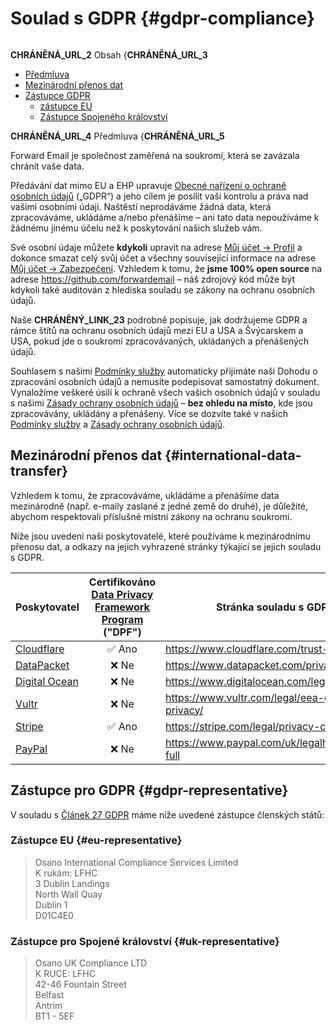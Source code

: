 # Soulad s GDPR {#gdpr-compliance}

<img loading="lazy" src="/img/articles/gdpr.webp" alt="" class="rounded-lg" />

__CHRÁNĚNÁ_URL_2__ Obsah {__CHRÁNĚNÁ_URL_3__

* [Předmluva](#foreword)
* [Mezinárodní přenos dat](#international-data-transfer)
* [Zástupce GDPR](#gdpr-representative)
  * [zástupce EU](#eu-representative)
  * [Zástupce Spojeného království](#uk-representative)

__CHRÁNĚNÁ_URL_4__ Předmluva {__CHRÁNĚNÁ_URL_5__

Forward Email je společnost zaměřená na soukromí, která se zavázala chránit vaše data.

Předávání dat mimo EU a EHP upravuje [Obecné nařízení o ochraně osobních údajů](https://en.wikipedia.org/wiki/General_Data_Protection_Regulation) („GDPR“) a jeho cílem je posílit vaši kontrolu a práva nad vašimi osobními údaji. Naštěstí neprodáváme žádná data, která zpracováváme, ukládáme a/nebo přenášíme – ani tato data nepoužíváme k žádnému jinému účelu než k poskytování našich služeb vám.

Své osobní údaje můžete **kdykoli** upravit na adrese [Můj účet → Profil](/my-account/profile) a dokonce smazat celý svůj účet a všechny související informace na adrese [Můj účet → Zabezpečení](/my-account/security). Vzhledem k tomu, že **jsme 100% open source** na adrese <https://github.com/forwardemail> – náš zdrojový kód může být kdykoli také auditován z hlediska souladu se zákony na ochranu osobních údajů.

Naše __CHRÁNĚNÝ_LINK_23__ podrobně popisuje, jak dodržujeme GDPR a rámce štítů na ochranu osobních údajů mezi EU a USA a Švýcarskem a USA, pokud jde o soukromí zpracovávaných, ukládaných a přenášených údajů.

Souhlasem s našimi [Podmínky služby](/terms) automaticky přijímáte naši Dohodu o zpracování osobních údajů a nemusíte podepisovat samostatný dokument. Vynaložíme veškeré úsilí k ochraně všech vašich osobních údajů v souladu s našimi [Zásady ochrany osobních údajů](/privacy) – **bez ohledu na místo**, kde jsou zpracovávány, ukládány a přenášeny. Více se dozvíte také v našich [Podmínky služby](/terms) a [Zásady ochrany osobních údajů](/privacy).

## Mezinárodní přenos dat {#international-data-transfer}

Vzhledem k tomu, že zpracováváme, ukládáme a přenášíme data mezinárodně (např. e-maily zaslané z jedné země do druhé), je důležité, abychom respektovali příslušné místní zákony na ochranu soukromí.

Níže jsou uvedeni naši poskytovatelé, které používáme k mezinárodnímu přenosu dat, a odkazy na jejich vyhrazené stránky týkající se jejich souladu s GDPR.

| Poskytovatel | Certifikováno [Data Privacy Framework Program](https://www.dataprivacyframework.gov/) ("DPF") | Stránka souladu s GDPR |
| ----------------------------------------- | :---------------------------------------------------------------------------------------: | ------------------------------------------------- |
| [Cloudflare](https://cloudflare.com) | :white_check_mark: Ano | <https://www.cloudflare.com/trust-hub/gdpr/> |
| [DataPacket](https://www.datapacket.com/) | :x: Ne | <https://www.datapacket.com/privacy-policy> |
| [Digital Ocean](https://digitalocean.com) | :x: Ne | <https://www.digitalocean.com/legal/gdpr> |
| [Vultr](https://www.vultr.com) | :x: Ne | <https://www.vultr.com/legal/eea-gdpr-privacy/> |
| [Stripe](https://stripe.com/) | :white_check_mark: Ano | <https://stripe.com/legal/privacy-center> |
| [PayPal](https://www.paypal.com/us/home) | :x: Ne | <https://www.paypal.com/uk/legalhub/privacy-full> |

## Zástupce pro GDPR {#gdpr-representative}

V souladu s [Článek 27 GDPR](https://gdpr-info.eu/art-27-gdpr/) máme níže uvedené zástupce členských států:

### Zástupce EU {#eu-representative}

<blockquote class="notranslate">Osano International Compliance Services Limited<br />K rukám: LFHC<br />3 Dublin Landings<br />North Wall Quay<br />Dublin 1<br />D01C4E0</blockquote>

### Zástupce pro Spojené království {#uk-representative}

<blockquote class="notranslate">Osano UK Compliance LTD<br />K RUCE: LFHC<br />42-46 Fountain Street<br />Belfast<br />Antrim<br />BT1 - 5EF</blockquote>